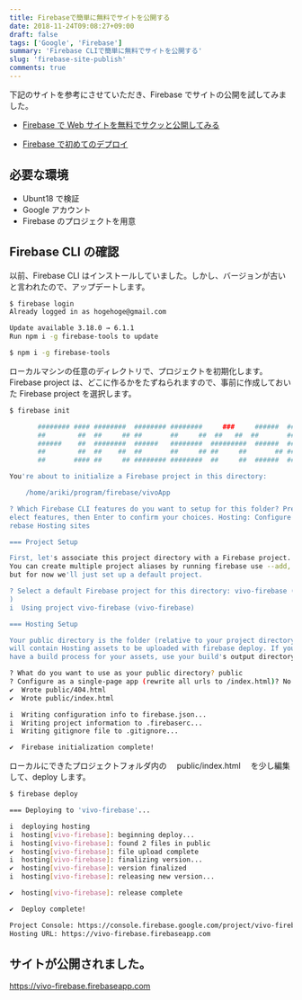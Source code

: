 ```yaml
---
title: Firebaseで簡単に無料でサイトを公開する
date: 2018-11-24T09:08:27+09:00
draft: false
tags: ['Google', 'Firebase']
summary: 'Firebase CLIで簡単に無料でサイトを公開する'
slug: 'firebase-site-publish'
comments: true
---
```


下記のサイトを参考にさせていただき、Firebase でサイトの公開を試してみました。

- [Firebase で Web サイトを無料でサクッと公開してみる](https://qiita.com/Ijoru/items/5b27f1c32df2222514fb)

- [Firebase で初めてのデプロイ](https://qiita.com/Watakatsu/items/667f45081a6dfbc11074)

## 必要な環境

- Ubunt18 で検証
- Google アカウント
- Firebase のプロジェクトを用意

## Firebase CLI の確認

以前、Firebase CLI はインストールしていました。しかし、バージョンが古いと言われたので、アップデートします。

```bash
$ firebase login
Already logged in as hogehoge@gmail.com

Update available 3.18.0 → 6.1.1
Run npm i -g firebase-tools to update

$ npm i -g firebase-tools
```

ローカルマシンの任意のディレクトリで、プロジェクトを初期化します。Firebase project は、どこに作るかをたずねられますので、事前に作成しておいた Firebase project を選択します。

```bash
$ firebase init

       ######## #### ########  ######## ########     ###     ######  ########
       ##        ##  ##     ## ##       ##     ##  ##   ##  ##       ##
       ######    ##  ########  ######   ########  #########  ######  ######
       ##        ##  ##    ##  ##       ##     ## ##     ##       ## ##
       ##       #### ##     ## ######## ########  ##     ##  ######  ########

You're about to initialize a Firebase project in this directory:

    /home/ariki/program/firebase/vivoApp

? Which Firebase CLI features do you want to setup for this folder? Press Space to s
elect features, then Enter to confirm your choices. Hosting: Configure and deploy Fi
rebase Hosting sites

=== Project Setup

First, let's associate this project directory with a Firebase project.
You can create multiple project aliases by running firebase use --add,
but for now we'll just set up a default project.

? Select a default Firebase project for this directory: vivo-firebase (vivo-firebase
)
i  Using project vivo-firebase (vivo-firebase)

=== Hosting Setup

Your public directory is the folder (relative to your project directory) that
will contain Hosting assets to be uploaded with firebase deploy. If you
have a build process for your assets, use your build's output directory.

? What do you want to use as your public directory? public
? Configure as a single-page app (rewrite all urls to /index.html)? No
✔  Wrote public/404.html
✔  Wrote public/index.html

i  Writing configuration info to firebase.json...
i  Writing project information to .firebaserc...
i  Writing gitignore file to .gitignore...

✔  Firebase initialization complete!
```

ローカルにできたプロジェクトフォルダ内の　 public/index.html 　を少し編集して、deploy します。

```bash
$ firebase deploy

=== Deploying to 'vivo-firebase'...

i  deploying hosting
i  hosting[vivo-firebase]: beginning deploy...
i  hosting[vivo-firebase]: found 2 files in public
✔  hosting[vivo-firebase]: file upload complete
i  hosting[vivo-firebase]: finalizing version...
✔  hosting[vivo-firebase]: version finalized
i  hosting[vivo-firebase]: releasing new version...

✔  hosting[vivo-firebase]: release complete

✔  Deploy complete!

Project Console: https://console.firebase.google.com/project/vivo-firebase/overview
Hosting URL: https://vivo-firebase.firebaseapp.com
```

## サイトが公開されました。

https://vivo-firebase.firebaseapp.com
